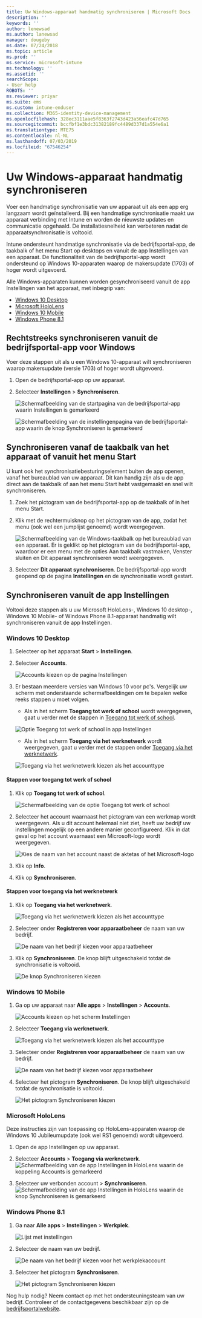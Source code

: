 ```yaml
---
title: Uw Windows-apparaat handmatig synchroniseren | Microsoft Docs
description: ''
keywords: ''
author: lenewsad
ms.author: lanewsad
manager: dougeby
ms.date: 07/24/2018
ms.topic: article
ms.prod: ''
ms.service: microsoft-intune
ms.technology: ''
ms.assetid: ''
searchScope:
- User help
ROBOTS: ''
ms.reviewer: priyar
ms.suite: ems
ms.custom: intune-enduser
ms.collection: M365-identity-device-management
ms.openlocfilehash: 328ec3111aae5f8363f2743d423a56eafc47d765
ms.sourcegitcommit: bccfbf1e3bdc31382189fc4489d337d1a554e6a1
ms.translationtype: MTE75
ms.contentlocale: nl-NL
ms.lasthandoff: 07/03/2019
ms.locfileid: "67546254"
---
```

# <a name="sync-your-windows-device-manually"></a>Uw Windows-apparaat handmatig synchroniseren

Voer een handmatige synchronisatie van uw apparaat uit als een app erg langzaam wordt geïnstalleerd. Bij een handmatige synchronisatie maakt uw apparaat verbinding met Intune en worden de nieuwste updates en communicatie opgehaald. De installatiesnelheid kan verbeteren nadat de apparaatsynchronisatie is voltooid.

Intune ondersteunt handmatige synchronisatie via de bedrijfsportal-app, de taakbalk of het menu Start op desktops en vanuit de app Instellingen van een apparaat. De functionaliteit van de bedrijfsportal-app wordt ondersteund op Windows 10-apparaten waarop de makersupdate (1703) of hoger wordt uitgevoerd. 

Alle Windows-apparaten kunnen worden gesynchroniseerd vanuit de app Instellingen van het apparaat, met inbegrip van:

* [Windows 10 Desktop](#windows-10-desktop)  
* [Microsoft HoloLens](#microsoft-hololens)   
* [Windows 10 Mobile](#windows-10-mobile)  
* [Windows Phone 8.1](#windows-phone-81)    

## <a name="sync-directly-from-company-portal-app-for-windows"></a>Rechtstreeks synchroniseren vanuit de bedrijfsportal-app voor Windows
Voer deze stappen uit als u een Windows 10-apparaat wilt synchroniseren waarop makersupdate (versie 1703) of hoger wordt uitgevoerd.

1. Open de bedrijfsportal-app op uw apparaat.

2. Selecteer **Instellingen** > **Synchroniseren**.

    ![Schermafbeelding van de startpagina van de bedrijfsportal-app waarin Instellingen is gemarkeerd](./media/RS1_homePage_settings_04.png)  
    
    ![Schermafbeelding van de instellingenpagina van de bedrijfsportal-app waarin de knop Synchroniseren is gemarkeerd](./media/RS1_settingspage_sync05.png)  

## <a name="sync-from-device-taskbar-or-start-menu"></a>Synchroniseren vanaf de taakbalk van het apparaat of vanuit het menu Start   

U kunt ook het synchronisatiebesturingselement buiten de app openen, vanaf het bureaublad van uw apparaat. Dit kan handig zijn als u de app direct aan de taakbalk of aan het menu Start hebt vastgemaakt en snel wilt synchroniseren.  

1. Zoek het pictogram van de bedrijfsportal-app op de taakbalk of in het menu Start.  
2. Klik met de rechtermuisknop op het pictogram van de app, zodat het menu (ook wel een jumplijst genoemd) wordt weergegeven.  

    ![Schermafbeelding van de Windows-taakbalk op het bureaublad van een apparaat. Er is geklikt op het pictogram van de bedrijfsportal-app, waardoor er een menu met de opties Aan taakbalk vastmaken, Venster sluiten en Dit apparaat synchroniseren wordt weergegeven.](./media/sync-device-from-start-menu-1807.png)  

3. Selecteer **Dit apparaat synchroniseren**. De bedrijfsportal-app wordt geopend op de pagina **Instellingen** en de synchronisatie wordt gestart.  

## <a name="sync-from-settings-app"></a>Synchroniseren vanuit de app Instellingen 
Voltooi deze stappen als u uw Microsoft HoloLens-, Windows 10 desktop-, Windows 10 Mobile- of Windows Phone 8.1-apparaat handmatig wilt synchroniseren vanuit de app Instellingen.  

### <a name="windows-10-desktop"></a>Windows 10 Desktop
1. Selecteer op het apparaat **Start** > **Instellingen**.

2. Selecteer **Accounts**.

    ![Accounts kiezen op de pagina Instellingen](./media/win10pc-sync-2-settings-accounts.png)  

3. Er bestaan meerdere versies van Windows 10 voor pc's. Vergelijk uw scherm met onderstaande schermafbeeldingen om te bepalen welke reeks stappen u moet volgen. 

    * Als in het scherm **Toegang tot werk of school** wordt weergegeven, gaat u verder met de stappen in [Toegang tot werk of school](#access-work-or-school-steps).

    ![Optie Toegang tot werk of school in app Instellingen](./media/w10-enroll-rs1-connect-to-work-or-school.png)  

    * Als in het scherm **Toegang via het werknetwerk** wordt weergegeven, gaat u verder met de stappen onder [Toegang via het werknetwerk](#work-access-steps).  

    ![Toegang via het werknetwerk kiezen als het accounttype](./media/win10pc-sync-3-work-access.png)

#### <a name="access-work-or-school-steps"></a>Stappen voor toegang tot werk of school

1. Klik op **Toegang tot werk of school**.

    ![Schermafbeelding van de optie Toegang tot werk of school](./media/w10-enroll-rs1-connect-to-work-or-school.png)  

2. Selecteer het account waarnaast het pictogram van een werkmap wordt weergegeven. Als u dit account helemaal niet ziet, heeft uw bedrijf uw instellingen mogelijk op een andere manier geconfigureerd. Klik in dat geval op het account waarnaast een Microsoft-logo wordt weergegeven.

     ![Kies de naam van het account naast de aktetas of het Microsoft-logo](./media/win10pc-rs1-sync-info-button.png)

3. Klik op **Info**. 

4. Klik op **Synchroniseren**. 

#### <a name="work-access-steps"></a>Stappen voor toegang via het werknetwerk

1. Klik op **Toegang via het werknetwerk**.

    ![Toegang via het werknetwerk kiezen als het accounttype](./media/win10pc-sync-3-work-access.png)

2. Selecteer onder **Registreren voor apparaatbeheer** de naam van uw bedrijf.

    ![De naam van het bedrijf kiezen voor apparaatbeheer](./media/win10pc-sync-4-tap-com-name.png)

3. Klik op **Synchroniseren**. De knop blijft uitgeschakeld totdat de synchronisatie is voltooid.

    ![De knop Synchroniseren kiezen](./media/win10pc-sync-5-tap-sync.png)  


### <a name="windows-10-mobile"></a>Windows 10 Mobile

   1. Ga op uw apparaat naar **Alle apps** > **Instellingen** > **Accounts**.

       ![Accounts kiezen op het scherm Instellingen](./media/win10m-sync-1-settings-accounts.png)

   2. Selecteer **Toegang via werknetwerk**.

       ![Toegang via het werknetwerk kiezen als het accounttype](./media/win10m-sync-2-work-access.png)

   3. Selecteer onder **Registreren voor apparaatbeheer** de naam van uw bedrijf.

       ![De naam van het bedrijf kiezen voor apparaatbeheer](./media/win10m-sync-3-tap-comp-name.png)

   4. Selecteer het pictogram **Synchroniseren**. De knop blijft uitgeschakeld totdat de synchronisatie is voltooid.

       ![Het pictogram Synchroniseren kiezen](./media/win10m-sync-4-tap-sync.png)  
### <a name="microsoft-hololens"></a>Microsoft HoloLens  
Deze instructies zijn van toepassing op HoloLens-apparaten waarop de Windows 10 Jubileumupdate (ook wel RS1 genoemd) wordt uitgevoerd. 
1. Open de app Instellingen op uw apparaat.  

2. Selecteer **Accounts** > **Toegang via werknetwerk**.  
    ![Schermafbeelding van de app Instellingen in HoloLens waarin de koppeling Accounts is gemarkeerd](./media/RS1_holoLens_SettingsRS1_Accounts_06.png)  

3. Selecteer uw verbonden account > **Synchroniseren**.  ![Schermafbeelding van de app Instellingen in HoloLens waarin de knop Synchroniseren is gemarkeerd](./media/RS1_holoLens_SyncRS1_Sync_08.png)  

### <a name="windows-phone-81"></a>Windows Phone 8.1

1. Ga naar **Alle apps** > **Instellingen** > **Werkplek**.

    ![Lijst met instellingen](./media/wp81-1-sync-settings-workplace.png)

2. Selecteer de naam van uw bedrijf.

    ![De naam van het bedrijf kiezen voor het werkplekaccount](./media/wp81-2-sync-tap-compname.png)

3. Selecteer het pictogram **Synchroniseren**.

    ![Het pictogram Synchroniseren kiezen](./media/wp81-3-sync-tap-sync-button.png)

Nog hulp nodig? Neem contact op met het ondersteuningsteam van uw bedrijf. Controleer of de contactgegevens beschikbaar zijn op de [bedrijfsportalwebsite](https://go.microsoft.com/fwlink/?linkid=2010980).
